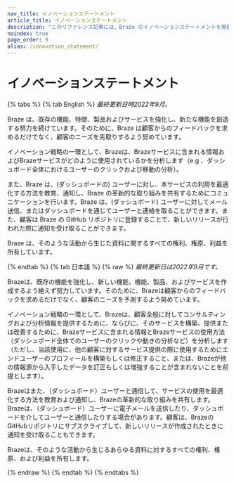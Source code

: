 ```yaml
---
nav_title: イノベーションステートメント
article_title: イノベーションステートメント
description: "このリファレンス記事には、Braze のイノベーションステートメントを掲載しています。"
noindex: true
page_order: 9
alias: /innovation_statement/
---
```


<!--
Warning! Don't make any changes to this document without approval from the legal department.
-->

# イノベーションステートメント

{% tabs %}
{% tab English %}
_最終更新日時2022年9月。_

Braze は、既存の機能、特徴、製品およびサービスを強化し、新たな機能を創造する努力を続けています。そのために、Braze は顧客からのフィードバックを求めるだけでなく、顧客のニーズを先取りするよう努めています。

イノベーション戦略の一環として、Brazeは、Brazeサービスに含まれる情報およびBrazeサービスがどのように使用されているかを分析します（e.g 、ダッシュボード全体におけるユーザーのクリックおよび移動の分析）。

また、Braze は、(ダッシュボードの) ユーザーに対し、本サービスの利用を最適化する方法を教育、通知し、Braze の革新的な取り組みを共有するためにコミュニケーションを行います。Braze は、(ダッシュボード) ユーザーに対してメール送信、またはダッシュボードを通じてユーザーと連絡を取ることができます。また、顧客は Braze の GitHub リポジトリに登録することで、新しいリリースが行われた際に通知を受け取ることができます。

Braze は、そのような活動から生じた資料に関するすべての権利、権原、利益を所有しています。

{% endtab %}
{% tab 日本語 %}
{% raw %}
_最終更新日は2022年9月です。_

Brazeは、既存の機能を強化し、新しい機能、機能、製品、およびサービスを作成するよう絶えず努力しています。そのために、Brazeは顧客からのフィードバックを求めるだけでなく、顧客のニーズを予測するよう努めています。

イノベーション戦略の一環として、Brazeは、顧客全般に対してコンサルティングおよび分析情報を提供するために、ならびに、そのサービスを構築、提供または改善するために、Brazeサービスに含まれる情報とBrazeサービスの使用方法（ダッシュボード全体でのユーザーのクリックや動きの分析など）を分析します（ただし、当該使用に、他の顧客に対するサービス提供の際に使用するためにエンドユーザーのプロフィールを構築もしくは修正すること、または、Brazeが他の情報源から入手したデータを訂正もしくは増強することが含まれないことを前提とします）。

Brazeはまた、（ダッシュボード）ユーザーと通信して、サービスの使用を最適化する方法を教育および通知し、Brazeの革新的な取り組みを共有します。Brazeは、（ダッシュボード）ユーザーに電子メールを送信したり、ダッシュボードを介してユーザーと通信したりする場合があります。顧客は、BrazeのGitHubリポジトリにサブスクライブして、新しいリリースが作成されたときに通知を受け取ることもできます。

Brazeは、そのような活動から生じるあらゆる資料に対するすべての権利、権原、および利益を所有します。

{% endraw %}
{% endtab %}
{% endtabs %}